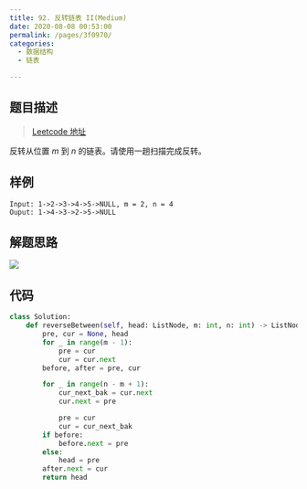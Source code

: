 ```yaml
---
title: 92. 反转链表 II(Medium)
date: 2020-08-08 00:53:00
permalink: /pages/3f0970/
categories: 
  - 数据结构
  - 链表

---
```


## 题目描述

> [Leetcode 地址](https://leetcode-cn.com/problems/reverse-linked-list-ii/)

反转从位置 *m* 到 *n* 的链表。请使用一趟扫描完成反转。

## 样例

```
Input: 1->2->3->4->5->NULL, m = 2, n = 4
Ouput: 1->4->3->2->5->NULL
```

## 解题思路

![](https://cdn.jsdelivr.net/gh/PPsteven/pictures/img/20200808004217.png)

## 代码

```python
class Solution:
    def reverseBetween(self, head: ListNode, m: int, n: int) -> ListNode:
        pre, cur = None, head 
        for _ in range(m - 1):
            pre = cur 
            cur = cur.next
        before, after = pre, cur 

        for _ in range(n - m + 1):
            cur_next_bak = cur.next
            cur.next = pre 

            pre = cur 
            cur = cur_next_bak
        if before:
            before.next = pre 
        else:
            head = pre 
        after.next = cur 
        return head 
```

